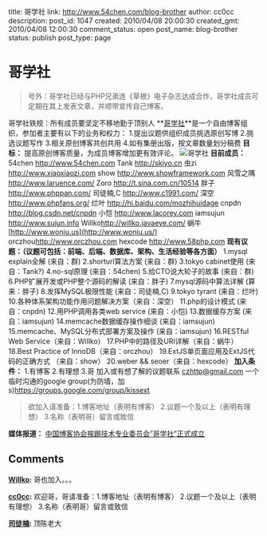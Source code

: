 title: 哥学社
link: http://www.54chen.com/blog-brother
author: cc0cc
description: 
post_id: 1047
created: 2010/04/08 20:00:30
created_gmt: 2010/04/08 12:00:30
comment_status: open
post_name: blog-brother
status: publish
post_type: page

# 哥学社

> 号外：哥学社已经与PHP兄弟连《草根》电子杂志达成合作，哥学社成员可定期在其上发表文章，并顺带宣传自己博客。

哥学社铁规：所有成员要坚定不移地勤于顶别人 **[哥学社](/blog-brother)**是一个自由博客组织，参加者主要有以下的业务和权力： 1.提出议题供组织成员挑选原创写博 2.挑选议题写作 3.相关原创博客共创共用 4.如有集册出版，按文章数量划分稿费 **目标：** 提高原创博客质量，为成员博客增加更有效评论。 ![哥学社](http://img07.taobaocdn.com/bao/uploaded/i7/T1QY0xXnxCXXcomUwT_013320.jpg) **目前成员：** 54chen <http://www.54chen.com> Tank <http://skiyo.cn> 虫zi <http://www.xiaoxiaozi.com> show <http://www.showframework.com> 风雪之隅 <http://www.laruence.com/> Zoro <http://t.sina.com.cn/10514> 胖子 <http://www.phppan.com/> 司徒楠,C <http://www.c1991.com/> 深空 <http://www.phpfans.org/> 烂叶 <http://hi.baidu.com/mozhihuidage> cnpdn <http://blog.csdn.net/cnpdn> 小恺 <http://www.lacorey.com> iamsujun <http://www.sujun.info> Willko<http://willko.javaeye.com/> 蜗牛[http://www.woniu.us](http://www.woniu.us/) orczhou<http://www.orczhou.com> hexcode <http://www.58php.com> **现有议题：（议题可包括：前端、后端、数据库、架构、生活经验等各方面）** 1.mysql explain全解 (来自：群) 2.shorturl算法方案 (来自：群) 3.tokyo cabinet使用 (来自：Tank?) 4.no-sql原理 (来自：54chen) 5.给CTO说大轮子的故事 (来自：群) 6.PHP扩展开发或PHP整个源码的解读 (来自：胖子) 7.mysql源码中算法详解 (算来：胖子) 8.发挥MySQL极限性能 (来自：司徒楠,C) 9.tokyo tyrant (来自：烂叶) 10.各种体系架构功能作用问题解决方案（来自：深空） 11.php的设计模式 (来自：cnpdn) 12.用PHP调用各类web service (来自：小恺) 13.数据缓存方案 (来自：iamsujun) 14.memcache数据缓存操作细谈 (来自：iamsujun) 15.memcache、MySQL分布式部署方案及操作 (来自：iamsujun) 16.RESTful Web Service（来自：Willko） 17.PHP中的路径及URI详解（来自：蜗牛） 18.Best Practice of InnoDB（来自：orczhou） 19.ExtJS单页面应用及ExtJS代码的正确方式 （来自：show） 20.weber && seoer（来自：hexcode） **加入条件：** 1.有博客 2.有理想 3.哥 加入或有想了解的议题联系 [czhttp@gmail.com](mailto:czhttp@gmail.com) 一个临时沟通的google group(为防墙，加s)<https://groups.google.com/group/kissext>

> 欲加入请准备：1.博客地址（表明有博客） 2.议题一个及以上（表明有理想） 3.名称（表明哥）留言或致信

**媒体报道：** [中国博客协会挨踢技术专业委员会”哥学社”正式成立](/happy/blog-brother-society.html)

## Comments

**[Willko](#12245 "2010-04-18 10:33:15"):** 哥也加入。。。

**[cc0cc](#12246 "2010-04-18 11:53:05"):** 欢迎哥，哥请准备：1.博客地址（表明有博客） 2.议题一个及以上（表明有理想） 3.名称（表明哥）留言或致信

**[司徒楠](#12363 "2010-05-21 10:02:17"):** 顶陈老大

